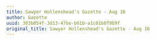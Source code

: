 ```yaml
---
title: Sawyer Hollenshead's Gazette - Aug 16
author: Gazette
uuid: 303b054f-3d13-47be-b61b-a1c01b8f9b9f
original_title: Sawyer Hollenshead's Gazette - Aug 16
---
```


